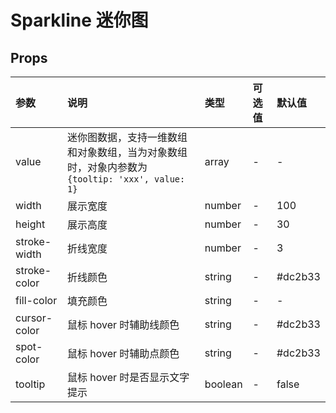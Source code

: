 # Sparkline 迷你图 <Badge type="pro" text="专业版" />

## Props

| 参数         | 说明                                                                                          | 类型    | 可选值 | 默认值  |
| :----------- | :-------------------------------------------------------------------------------------------- | :------ | :----- | :------ |
| value        | 迷你图数据，支持一维数组和对象数组，当为对象数组时，对象内参数为 `{tooltip: 'xxx', value: 1}` | array   | -      | -       |
| width        | 展示宽度                                                                                      | number  | -      | 100     |
| height       | 展示高度                                                                                      | number  | -      | 30      |
| stroke-width | 折线宽度                                                                                      | number  | -      | 3       |
| stroke-color | 折线颜色                                                                                      | string  | -      | #dc2b33 |
| fill-color   | 填充颜色                                                                                      | string  | -      | -       |
| cursor-color | 鼠标 hover 时辅助线颜色                                                                       | string  | -      | #dc2b33 |
| spot-color   | 鼠标 hover 时辅助点颜色                                                                       | string  | -      | #dc2b33 |
| tooltip      | 鼠标 hover 时是否显示文字提示                                                                 | boolean | -      | false   |
